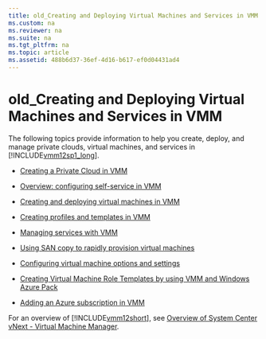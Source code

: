 ```yaml
---
title: old_Creating and Deploying Virtual Machines and Services in VMM
ms.custom: na
ms.reviewer: na
ms.suite: na
ms.tgt_pltfrm: na
ms.topic: article
ms.assetid: 488b6d37-36ef-4d16-b617-ef0d04431ad4
---
```

# old_Creating and Deploying Virtual Machines and Services in VMM
The following topics provide information to help you create, deploy, and manage private clouds, virtual machines, and services in [!INCLUDE[vmm12sp1_long](./Token/vmm12sp1_long_md.md)].

-   [Creating a Private Cloud in VMM](assetId:///6fbce258-d10e-4bc0-91fc-de4f5e00905f)

-   [Overview: configuring self-service in VMM](./Overview--configuring-self-service-in-VMM.md)

-   [Creating and deploying virtual machines in VMM](./Creating-and-deploying-virtual-machines-in-VMM.md)

-   [Creating profiles and templates in VMM](./Creating-profiles-and-templates-in-VMM.md)

-   [Managing services with VMM](./Managing-services-with-VMM.md)

-   [Using SAN copy to rapidly provision virtual machines](./Using-SAN-copy-to-rapidly-provision-virtual-machines.md)

-   [Configuring virtual machine options and settings](./Configuring-virtual-machine-options-and-settings.md)

-   [Creating Virtual Machine Role Templates by using VMM and Windows Azure Pack](./Creating-Virtual-Machine-Role-Templates-by-using-VMM-and-Windows-Azure-Pack.md)

-   [Adding an Azure subscription in VMM](./Adding-an-Azure-subscription-in-VMM.md)

For an overview of [!INCLUDE[vmm12short](./Token/vmm12short_md.md)], see [Overview of System Center vNext - Virtual Machine Manager](assetId:///e624ca43-e6a1-45b2-8f66-f732bbb9aa5c).


